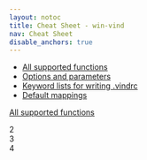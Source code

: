 ```yaml
---
layout: notoc
title: Cheat Sheet - win-vind
nav: Cheat Sheet
disable_anchors: true
---
```


- [All supported functions](functions)
- [Options and parameters](options)
- [Keyword lists for writing .vindrc](keywords)
- [Default mappings](defaults)


<div class="square-container">
  <div class="square">
    <a href="functions">
      <span class="site-masthead__button">
        <div class="square-contents"><i class="fas fa-box-open fa-10x"></i></div>
        <p>All supported functions</p>
      </span>
    </a>
  </div>

  <div class="square">
    2
  </div>

  <div class="square">
    3
  </div>

  <div class="square">
    4
  </div>
</div>

